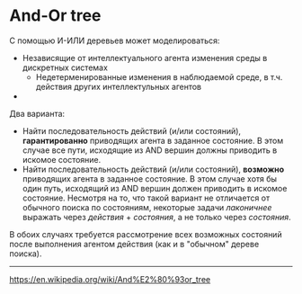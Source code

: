# And-Or tree

С помощью И-ИЛИ деревьев может моделироваться:
* Независящие от интеллектуального агента изменения среды в дискретных системах
  * Недетерменированные изменения в наблюдаемой среде, в т.ч. действия других интеллектульных агентов
* 

Два варианта:
* Найти последовательность действий (и/или состояний), **гарантированно** приводящих агента в заданное состояние. В этом случае все пути, исходящие из AND вершин должны приводить в искомое состояние.
* Найти последовательность действий (и/или состояний), **возможно** приводящих агента в заданное состояние. В этом случае хотя бы один путь, исходящий из AND вершин должен приводить в искомое состояние. Несмотря на то, что такой вариант не отличается от обычного поиска по состояниям, некоторые задачи *лаконичнее* выражать через *действия* + *состояния*, а не только через *состояния*.

В обоих случаях требуется рассмотрение всех возможных состояний после выполнения агентом действия (как и в "обычном" дереве поиска).

-- --
https://en.wikipedia.org/wiki/And%E2%80%93or_tree
